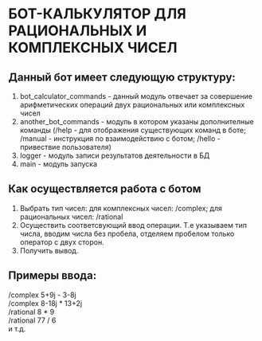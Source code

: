 # БОТ-КАЛЬКУЛЯТОР ДЛЯ РАЦИОНАЛЬНЫХ И КОМПЛЕКСНЫХ ЧИСЕЛ

## Данный бот имеет следующую структуру:
1. bot_calculator_commands - данный модуль отвечает за совершение арифметических операций двух рациональных или 
   комплексных чисел
2. another_bot_commands - модуль в котором указаны дополнителные команды (/help - для отображения существующих 
   команд в боте; /manual - инструкция по взаимодействию с ботом; /hello - привествие пользователя)
3. logger - модуль записи результатов деятельности в БД
4. main - модуль запуска

## Как осуществляется работа с ботом
1. Выбрать тип чисел: для комплексных чисел: /complex; для рациональных чисел: /rational
2. Осуществить соответсвующий ввод операции. Т.е указываем тип числа, вводим числа без пробела, отделяем пробелом 
   только оператор с двух сторон.
3. Получить вывод.

## Примеры ввода:
/complex 5+9j - 3-8j <br>
/complex 8-18j * 13+2j <br>
/rational 8 * 9 <br>
/rational 77 / 6 <br>
и т.д.